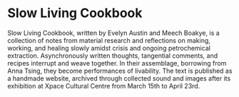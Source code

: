 # Slow Living Cookbook

Slow Living Cookbook, written by Evelyn Austin and Meech Boakye, is a collection of notes from material research and reflections on making, working, 
and healing slowly amidst crisis and ongoing petrochemical extraction. Asynchronously written thoughts, tangential comments, and recipes interrupt and 
weave together. In their assemblage, borrowing from Anna Tsing, they become performances of livability. The text is published as a handmade website, 
archived through collected sound and images after its exhibition at Xpace Cultural Centre from March 15th to April 23rd. 
